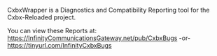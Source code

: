 CxbxWrapper is a Diagnostics and Compatibility Reporting tool for the Cxbx-Reloaded project.

You can view these Reports at:
https://InfinityCommunicationsGateway.net/pub/CxbxBugs
-or-
https://tinyurl.com/InfinityCxbxBugs
